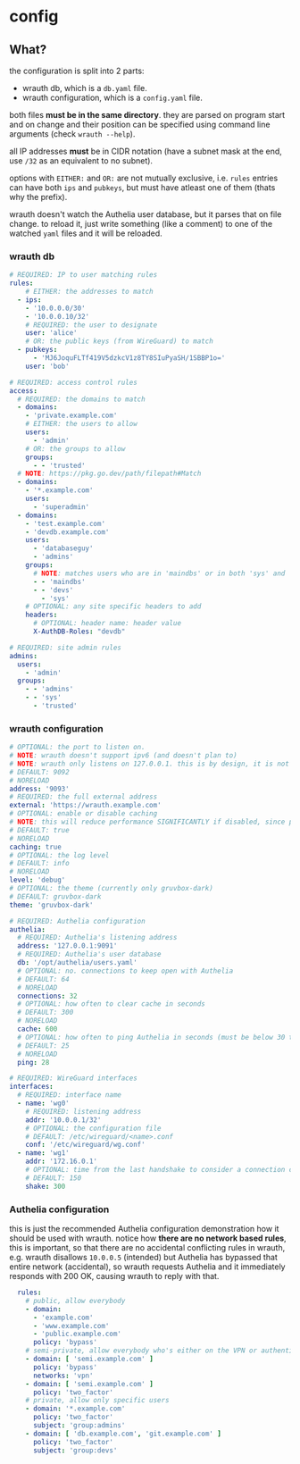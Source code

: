 # config

## What?

the configuration is split into 2 parts:
- wrauth db, which is a `db.yaml` file.
- wrauth configuration, which is a `config.yaml` file.

both files **must be in the same directory**. they are parsed on program start and on change and their position can be specified using command line arguments (check `wrauth --help`).  

all IP addresses **must** be in CIDR notation (have a subnet mask at the end, use `/32` as an equivalent to no subnet).

options with `EITHER:` and `OR:` are not mutually exclusive, i.e. `rules` entries can have both `ips` and `pubkeys`, but must have atleast one of them (thats why the prefix).

wrauth doesn't watch the Authelia user database, but it parses that on file change. to reload it, just write something (like a comment) to one of the watched `yaml` files and it will be reloaded.

### wrauth db

```yaml
# REQUIRED: IP to user matching rules
rules:
    # EITHER: the addresses to match
  - ips:
    - '10.0.0.0/30'
    - '10.0.0.10/32'
    # REQUIRED: the user to designate
    user: 'alice'
    # OR: the public keys (from WireGuard) to match
  - pubkeys: 
      - 'MJ6JoquFLTf419V5dzkcV1z8TY8SIuPyaSH/1SBBP1o='
    user: 'bob'

# REQUIRED: access control rules
access:
  # REQUIRED: the domains to match
  - domains:
    - 'private.example.com'
    # EITHER: the users to allow
    users: 
      - 'admin'
    # OR: the groups to allow
    groups:
      - - 'trusted'
  # NOTE: https://pkg.go.dev/path/filepath#Match
  - domains:
    - '*.example.com'
    users:
      - 'superadmin'
  - domains: 
    - 'test.example.com'
    - 'devdb.example.com'
    users: 
      - 'databaseguy'
      - 'admins'
    groups:
      # NOTE: matches users who are in 'maindbs' or in both 'sys' and 'devs'
      - - 'maindbs'
      - - 'devs' 
        - 'sys'
    # OPTIONAL: any site specific headers to add
    headers:
      # OPTIONAL: header name: header value
      X-AuthDB-Roles: "devdb"

# REQUIRED: site admin rules
admins:
  users: 
    - 'admin'
  groups:
    - - 'admins'
    - - 'sys'
      - 'trusted'
```

### wrauth configuration

```yaml
# OPTIONAL: the port to listen on.
# NOTE: wrauth doesn't support ipv6 (and doesn't plan to)
# NOTE: wrauth only listens on 127.0.0.1. this is by design, it is not meant to be used outside of a reverse proxy.
# DEFAULT: 9092
# NORELOAD
address: '9093'
# REQUIRED: the full external address
external: 'https://wrauth.example.com'
# OPTIONAL: enable or disable caching
# NOTE: this will reduce performance SIGNIFICANTLY if disabled, since proxying Authelia directly reduces performance by ~40%
# DEFAULT: true
# NORELOAD
caching: true
# OPTIONAL: the log level 
# DEFAULT: info
# NORELOAD
level: 'debug'
# OPTIONAL: the theme (currently only gruvbox-dark)
# DEFAULT: gruvbox-dark
theme: 'gruvbox-dark'

# REQUIRED: Authelia configuration
authelia:
  # REQUIRED: Authelia's listening address
  address: '127.0.0.1:9091'
  # REQUIRED: Authelia's user database
  db: '/opt/authelia/users.yaml'
  # OPTIONAL: no. connections to keep open with Authelia
  # DEFAULT: 64
  # NORELOAD
  connections: 32
  # OPTIONAL: how often to clear cache in seconds
  # DEFAULT: 300
  # NORELOAD
  cache: 600
  # OPTIONAL: how often to ping Authelia in seconds (must be below 30 to keep connections alive)
  # DEFAULT: 25
  # NORELOAD
  ping: 28

# REQUIRED: WireGuard interfaces
interfaces:
  # REQUIRED: interface name
  - name: 'wg0'
    # REQUIRED: listening address
    addr: '10.0.0.1/32'
    # OPTIONAL: the configuration file
    # DEFAULT: /etc/wireguard/<name>.conf
    conf: '/etc/wireguard/wg.conf'
  - name: 'wg1'
    addr: '172.16.0.1'
    # OPTIONAL: time from the last handshake to consider a connection closed
    # DEFAULT: 150
    shake: 300
```

### Authelia configuration

this is just the recommended Authelia configuration demonstration how it should be used with wrauth. notice how **there are no network based rules**, this is important, so that there are no accidental conflicting rules in wrauth, e.g. wrauth disallows `10.0.0.5` (intended) but Authelia has bypassed that entire network (accidental), so wrauth requests Authelia and it immediately responds with 200 OK, causing wrauth to reply with that.

```yaml
  rules:
    # public, allow everybody
    - domain:
      - 'example.com'
      - 'www.example.com'
      - 'public.example.com'
      policy: 'bypass'
    # semi-private, allow everybody who's either on the VPN or authenticated
    - domain: [ 'semi.example.com' ]
      policy: 'bypass'
      networks: 'vpn'
    - domain: [ 'semi.example.com' ]
      policy: 'two_factor'
    # private, allow only specific users
    - domain: '*.example.com'
      policy: 'two_factor'
      subject: 'group:admins' 
    - domain: [ 'db.example.com', 'git.example.com' ]
      policy: 'two_factor'
      subject: 'group:devs'
```